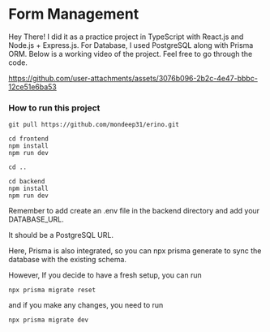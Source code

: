 # Form Management

Hey There! I did it as a practice project in TypeScript with React.js and Node.js + Express.js. For Database, I used PostgreSQL along with Prisma ORM. Below is a working video of the project. Feel free to go through the code.

https://github.com/user-attachments/assets/3076b096-2b2c-4e47-bbbc-12ce51e6ba53

### How to run this project

```
git pull https://github.com/mondeep31/erino.git

cd frontend
npm install
npm run dev

cd ..

cd backend
npm install
npm run dev
```

Remember to add create an .env file in the backend directory and add your DATABASE_URL.

It should be a PostgreSQL URL.

Here, Prisma is also integrated, so you can npx prisma generate to sync the database with the existing schema.

However, If you decide to have a fresh setup, you can run

```
npx prisma migrate reset
```

and if you make any changes, you need to run

```
npx prisma migrate dev
```
